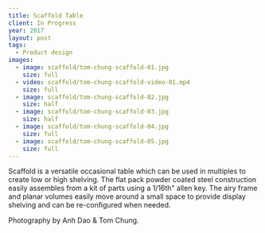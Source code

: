 ```yaml
---
title: Scaffold Table
client: In Progress
year: 2017
layout: post
tags:
  - Product design
images:
  - image: scaffold/tom-chung-scaffold-01.jpg
    size: full
  - video: scaffold/tom-chung-scaffold-video-01.mp4
    size: full
  - image: scaffold/tom-chung-scaffold-02.jpg
    size: half
  - image: scaffold/tom-chung-scaffold-03.jpg
    size: half
  - image: scaffold/tom-chung-scaffold-04.jpg
    size: full
  - image: scaffold/tom-chung-scaffold-05.jpg
    size: full
---
```


Scaffold is a versatile occasional table which can be used in multiples to create low or high shelving. The flat pack powder coated steel construction easily assembles from a kit of parts using a 1/16th" allen key. The airy frame and planar volumes easily move around a small space to provide display shelving and can be re-configured when needed.

Photography by Anh Dao & Tom Chung.